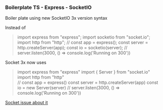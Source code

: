 ### Boilerplate TS - Express - SocketIO

Boiler plate using new SocketIO 3x version syntax 


Instead of
>import express from "express";
import socketio from "socket.io";
import http from "http";
//
const app = express();
const server = http.createServer(app);
const io = socketio(server);
//
server.listen(3000, () => console.log('Running on 300'))

Socket 3x now uses

>import express from "express"
import { Server } from "socket.io"
import http from "http"  
//
const app = express()
const server = http.createServer(app)
const io = new Server(server)
//
server.listen(3000, () => console.log('Running on 300'))


[Socket issue about it](https://github.com/socketio/socket.io/issues/3676)